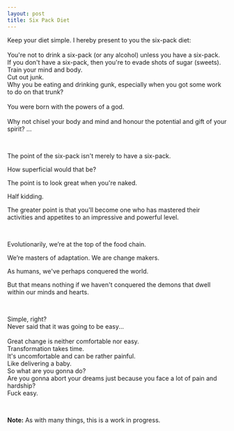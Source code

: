 ```yaml
---
layout: post
title: Six Pack Diet
---
```


Keep your diet simple.
I hereby present to you the six-pack diet:
<br/>
<br/>
You're not to drink a six-pack (or any alcohol)
unless you have a six-pack.
<br/>
If you don't have a six-pack, then
you're to evade shots of sugar (sweets).
<br/>
Train your mind and body.
<br/>
Cut out junk.
<br/>
Why you be eating and drinking gunk,
especially when you got some work to do on
that trunk?
<br/>
<br/>
You were born with the powers of a god.
<br/>
<br/>
Why not chisel your body and mind and honour the potential and gift of your spirit? ...

<br/>

The point of the six-pack isn't merely to have a six-pack.

How superficial would that be?

The point is to look great when you're naked.

Half kidding.

The greater point is that you'll become one who has mastered their activities and appetites to an impressive and powerful level.

<br/>

Evolutionarily, we’re at the top of the food chain.

We’re masters of adaptation. We are change makers.

As humans, we've perhaps conquered the world.

But that means nothing if we haven't conquered the demons that dwell within our minds and hearts.

<br/>

Simple, right?
<br/>
Never said that it was going to be easy...
<br/>
<br/>
Great change is neither comfortable nor easy.
<br/>
Transformation takes time.
<br/>
It's uncomfortable and can be rather painful.
<br/>
Like delivering a baby.
<br/>
So what are you gonna do?
<br/>
Are you gonna abort your dreams just because you face a lot of pain and hardship?
<br/>
Fuck easy.

<br/>

**Note:** As with many things, this is a work in progress.
